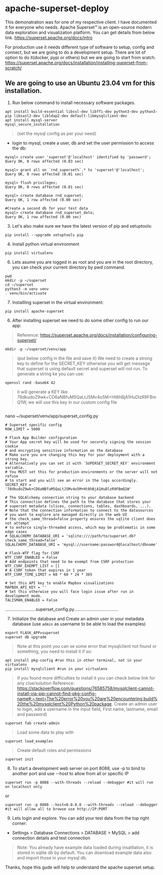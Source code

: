 # apache-superset-deploy
This demonatration was for one of my respective client. I have documented it for everyone who needs.
Apache Superset™ is an open-source modern data exploration and visualization platform.
You can get details from below link.
https://superset.apache.org/docs/intro

For production use it needs different type of software to setup, config and connect, but we are going to do a development setup.
There are lot of option to do it(docker, pypi or others) but we are going to start from sratch.
https://superset.apache.org/docs/installation/installing-superset-from-scratch/

## We are going to use an Ubuntu 23.04 vm for this installation.
1. Run below command to install necessary software packages.
```
apt install build-essential libssl-dev libffi-dev python3-dev python3-pip libsasl2-dev libldap2-dev default-libmysqlclient-dev
apt install mysql-server
mysql_secure_installation
```
> (set the mysql config as per your need)

- login to mysql, create a user, db and set the user permission to access the db:
```
mysql> create user 'superset'@'localhost' identified by 'password';
Query OK, 0 rows affected (0.03 sec)

mysql> grant all on `rnd_superset%`.* to 'superset'@'localhost';
Query OK, 0 rows affected (0.01 sec)

mysql> flush privileges;
Query OK, 0 rows affected (0.01 sec)

mysql> create database rnd_superset;
Query OK, 1 row affected (0.00 sec)

#Create a second db for your test data
mysql> create database rnd_superset_data;
Query OK, 1 row affected (0.00 sec)
```

3. Let's also make sure we have the latest version of pip and setuptools:
```
pip install --upgrade setuptools pip
```
4. Install python virtual environment
```
pip install virtualenv
```
6. Lets asume you are logged in as root and you are in the root directory, you can check your current directory by pwd command.
```
pwd
mkdir -p ~/superset
cd ~/superset
python3 -m venv venv
. venv/bin/activate
```
7. Installling superset in the virtual environment:
```
pip install apache-superset
```
6. After installing superset we need to do some other config to run our app:
> Reference: https://superset.apache.org/docs/installation/configuring-superset/

```
mkdir -p ~/superset/venv/app
```
> (put below config in the file and save it)
> We need to create a strong key to define for the SECRET_KEY otherwise you will get messege that superset is using default secret and superset will not run. To generate a string ke you can use:
```
openssl rand -base64 42
```
> it will generate a KEY like 78dkudoZ9wk+CD6aNBfuM5QaLtJSMv4o5M+Ht8hBjA1HuDlzR9FBmQ1W, we will use this key in our custom config file

```

```
nano ~/superset/venv/app/superset_config.py
```
# Superset specific config
ROW_LIMIT = 5000

# Flask App Builder configuration
# Your App secret key will be used for securely signing the session cookie
# and encrypting sensitive information on the database
# Make sure you are changing this key for your deployment with a strong key.
# Alternatively you can set it with `SUPERSET_SECRET_KEY` environment variable.
# You MUST set this for production environments or the server will not refuse
# to start and you will see an error in the logs accordingly.
SECRET_KEY = '78dkudoZ9wk+CD6aNBfuM5QaLtJSMv4o5M+Ht8hBjA1HuDlzR9FBmQ1W'

# The SQLAlchemy connection string to your database backend
# This connection defines the path to the database that stores your
# superset metadata (slices, connections, tables, dashboards, ...).
# Note that the connection information to connect to the datasources
# you want to explore are managed directly in the web UI
# the check_same_thread=false property ensures the sqlite client does not attempt
# to enforce single-threaded access, which may be problematic in some edge cases
# SQLALCHEMY_DATABASE_URI = 'sqlite:////path/to/superset.db?check_same_thread=false'
SQLALCHEMY_DATABASE_URI = 'mysql://username:password@localhost/dbname'

# Flask-WTF flag for CSRF
WTF_CSRF_ENABLED = False
# Add endpoints that need to be exempt from CSRF protection
WTF_CSRF_EXEMPT_LIST = []
# A CSRF token that expires in 1 year
WTF_CSRF_TIME_LIMIT = 60 * 60 * 24 * 365

# Set this API key to enable Mapbox visualizations
MAPBOX_API_KEY = ''
# Set this otherwise you will face login issue after run in development mode.
TALISMAN_ENABLED = False
```
.........................superset_config.py....................................

7. Initialize the database and Create an admin user in your metadata database (use `admin` as username to be able to load the examples)
```
export FLASK_APP=superset
superset db upgrade
```
> Note at this point you can se some error that mysqlclient not found or something, you need to install it if so:
```
apt install pkg-config #run this in other terminal, not in your virtualenv
pip install mysqlclient #run in your virtualenv
```
> if you found more difficulties to install it you can check below link for any clue/solution
> Reference: https://stackoverflow.com/questions/76585758/mysqlclient-cannot-install-via-pip-cannot-find-pkg-config-name#:~:text=The%20error%20you%20are%20encountering,build%20the%20mysqlclient%20Python%20package.
> Create an admin user to login, add a username in the input field, First name, lastname, email and password)
```
superset fab create-admin
```
> Load some data to play with
```
superset load_examples
```
> Create default roles and permissions
```
superset init
```
8. To start a development web server on port 8088, use -p to bind to another port and use --host to allow from all or specific IP
```
superset run -p 8088 --with-threads --reload --debugger #it will run on localhost only
```
or
```
superset run -p 8088 --host=0.0.0.0 --with-threads --reload --debugger #it will allow all to browse use http://IP:PORT
```
9. Lets login and explore. You can add your test data from the top right corner:
- Settings > Database Connections > DATABASE > MySQL > add connection details and test connection
> Note: You already have example data loaded during insatllation, it is stored in sqlite db by default. You can download example data also and import those in your mysql db.

Thanks, hope this gude will help to understand the apache superset setup.






